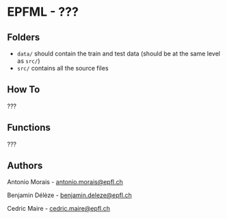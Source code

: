 # EPFML - ???

## Folders
* `data/` should contain the train and test data (should be at the same level as `src/`)
* `src/` contains all the source files

## How To
???

## Functions
???

## Authors
Antonio Morais - antonio.morais@epfl.ch

Benjamin Délèze - benjamin.deleze@epfl.ch

Cedric Maire - cedric.maire@epfl.ch
